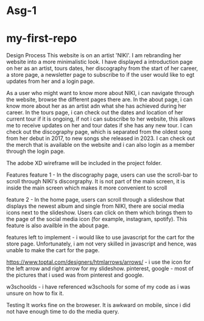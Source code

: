 # Asg-1
# my-first-repo
Design Process 
This website is on an artist 'NIKI'. I am rebranding her website into a more minimalistic look. I have displayed a introduction page on her as an artist, tours dates, her discography from the start of her career, a store page, a newsletter page to subscribe to if the user would like to egt updates from her and a login page. 

As a user who might want to know more about NIKI, i can navigate through the website, browse the different pages there are. In the about page, i can know more about her as an artist adn what she has achieved during her career. In the tours page, i can check out the dates and location of her current tour if it is ongoing, if not i can subscribe to her website, this allows me to receive updates on her and tour dates if she has any new tour. I can check out the discography page, which is separated from the oldest song from her debut in 2017, to new songs she released in 2023. I can check out the merch that is available on the website and i can also login as a member through the login page. 

The adobe XD wireframe will be included in the project folder.

Features
feature 1 - In the discography page, users can use the scroll-bar to scroll through NIKI's discorgraphy. It is not part of the main screen, it is inside the main screen which makes it more convenient to scroll 

feature 2 - In the home page, users can scroll through a slideshow that displays the newest album and single from NIKI, there are social  media icons next to the slideshow. Users can click on them which brings them to the page of the social media icon (for example, instagram, spotify). This feature is also availble in the about page. 

features left to implement - i would like to use javascript for the cart for the store page. Unfortunately, i am not very skilled in javascript and hence, was unable to make the cart for the page.

https://www.toptal.com/designers/htmlarrows/arrows/ - i use the icon for the left arrow and right arrow for my slideshow.
pinterest, google - most of the pictures that i used was from pinterest and google.

w3schoolds - i have referenced w3schools for some of my code as i was unsure on how to fix it.

Testing
It works fine on the broweser. It is awkward on mobile, since i  did not have enough time to do the media query.
